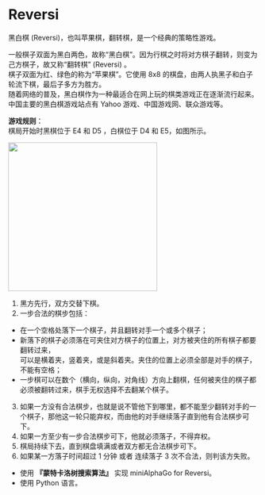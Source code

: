 # Reversi
黑白棋 (Reversi)，也叫苹果棋，翻转棋，是一个经典的策略性游戏。  

一般棋子双面为黑白两色，故称“黑白棋”。因为行棋之时将对方棋子翻转，则变为己方棋子，故又称“翻转棋” (Reversi) 。  
棋子双面为红、绿色的称为“苹果棋”。它使用 8x8 的棋盘，由两人执黑子和白子轮流下棋，最后子多方为胜方。  
随着网络的普及，黑白棋作为一种最适合在网上玩的棋类游戏正在逐渐流行起来。  
中国主要的黑白棋游戏站点有 Yahoo 游戏、中国游戏网、联众游戏等。  

**游戏规则**：  
棋局开始时黑棋位于 E4 和 D5 ，白棋位于 D4 和 E5，如图所示。   

<img src="http://imgbed.momodel.cn/white_and_black.jpg" width=300>

1. 黑方先行，双方交替下棋。
2. 一步合法的棋步包括：
  + 在一个空格处落下一个棋子，并且翻转对手一个或多个棋子；
  + 新落下的棋子必须落在可夹住对方棋子的位置上，对方被夹住的所有棋子都要翻转过来，  
    可以是横着夹，竖着夹，或是斜着夹。夹住的位置上必须全部是对手的棋子，不能有空格；  
  + 一步棋可以在数个（横向，纵向，对角线）方向上翻棋，任何被夹住的棋子都必须被翻转过来，棋手无权选择不去翻某个棋子。  
3. 如果一方没有合法棋步，也就是说不管他下到哪里，都不能至少翻转对手的一个棋子，那他这一轮只能弃权，而由他的对手继续落子直到他有合法棋步可下。
4. 如果一方至少有一步合法棋步可下，他就必须落子，不得弃权。  
5. 棋局持续下去，直到棋盘填满或者双方都无合法棋步可下。  
6. 如果某一方落子时间超过 1 分钟 或者 连续落子 3 次不合法，则判该方失败。




+ 使用 **『蒙特卡洛树搜索算法』** 实现 miniAlphaGo for Reversi。   
+ 使用 Python 语言。
